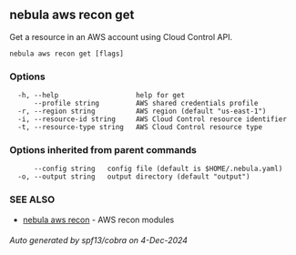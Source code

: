 ## nebula aws recon get

Get a resource in an AWS account using Cloud Control API.

```
nebula aws recon get [flags]
```

### Options

```
  -h, --help                   help for get
      --profile string         AWS shared credentials profile
  -r, --region string          AWS region (default "us-east-1")
  -i, --resource-id string     AWS Cloud Control resource identifier
  -t, --resource-type string   AWS Cloud Control resource type
```

### Options inherited from parent commands

```
      --config string   config file (default is $HOME/.nebula.yaml)
  -o, --output string   output directory (default "output")
```

### SEE ALSO

* [nebula aws recon](nebula_aws_recon.md)	 - AWS recon modules

###### Auto generated by spf13/cobra on 4-Dec-2024
